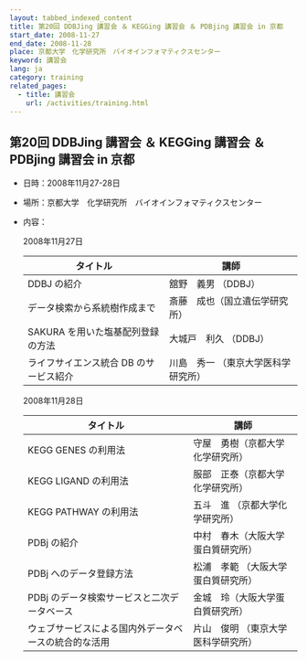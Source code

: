```yaml
---
layout: tabbed_indexed_content
title: 第20回 DDBJing 講習会 ＆ KEGGing 講習会 ＆ PDBjing 講習会 in 京都
start_date: 2008-11-27
end_date: 2008-11-28
place: 京都大学　化学研究所　バイオインフォマティクスセンター
keyword: 講習会
lang: ja
category: training
related_pages:
  - title: 講習会
    url: /activities/training.html
---
```


## 第20回 DDBJing 講習会 ＆ KEGGing 講習会 ＆ PDBjing 講習会 in 京都 <a name="20"></a>

-   日時：2008年11月27-28日

-   場所：京都大学　化学研究所　バイオインフォマティクスセンター

-   内容：

    2008年11月27日

    | タイトル | 講師 |
    |----|----|
    | DDBJ の紹介 | 舘野　義男 （DDBJ） |
    | データ検索から系統樹作成まで | 斎藤　成也（国立遺伝学研究所） |
    | SAKURA を用いた塩基配列登録の方法 | 大城戸　利久 （DDBJ） |
    | ライフサイエンス統合 DB のサービス紹介 | 川島　秀一 （東京大学医科学研究所） |

    2008年11月28日

    | タイトル | 講師  |
    |----|----|
    | KEGG GENES の利用法 | 守屋　勇樹（京都大学化学研究所） |
    | KEGG LIGAND の利用法 | 服部　正泰（京都大学化学研究所）    |
    | KEGG PATHWAY の利用法 | 五斗　進 （京都大学化学研究所） |
    | PDBj の紹介 | 中村　春木（大阪大学蛋白質研究所）  |
    | PDBj へのデータ登録方法 | 松浦　孝範 （大阪大学蛋白質研究所） |
    | PDBj のデータ検索サービスと二次データベース | 金城　玲（大阪大学蛋白質研究所） |
    | ウェブサービスによる国内外データベースの統合的な活用 | 片山　俊明 （東京大学医科学研究所） |